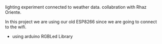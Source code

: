 lighting experiment connected to weather data. 
collabration with Rhaz Oriente.


In this project we are using our old ESP8266 since we are going to connect to the wifi.

- using arduino RGBLed Library 